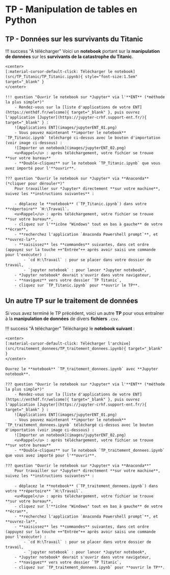 # TP - Manipulation de tables en Python

## TP - Données sur les survivants du Titanic

!!! success "À télécharger"
    Voici un **notebook** portant sur la **manipulation de données** sur les **survivants de la catastrophe du Titanic**.  

    <center>
    [:material-cursor-default-click: Télécharger le notebook](src/TP_Titanic/TP_Titanic.ipynb){ style="font-size:1.5em" target="_blank" }
    </center>

    !!! question "Ouvrir le notebook sur *Jupyter* via l'**ENT** (*méthode la plus simple*)"
        - Rendez-vous sur la [liste d'applications de votre ENT](https://enthdf.fr/welcome){ target="_blank" }, puis ouvrez l'application [Jupyter](https://jupyter-crhf.support-ent.fr/){ target="_blank" } :
        ![Applications ENT](images/jupyterENT_01.png)
        - Vous pouvez maintenant **importer le notebook** `TP_Titanic.ipynb` téléchargé ci-dessus avec le bouton d'importation (voir image ci-dessous) :
        ![Importer un notebook](images/jupyterENT_02.png)  
        <u>Rappel</u> : après téléchargement, votre fichier se trouve **sur votre bureau**
        - **Double-cliquez** sur le notebook `TP_Titanic.ipynb` que vous avez importé pour l'**ouvrir**.

    ??? question "Ouvrir le notebook sur *Jupyter* via **Anaconda** (*cliquer pour dérouler*)"
        Pour travailler sur *Jupyter* directement **sur votre machine**, suivez les **instructions suivantes** :

        - déplacez le **notebook** (`TP_Titanic.ipynb`) dans votre **répertoire** `H:\Travail`.  
        <u>Rappel</u> : après téléchargement, votre fichier se trouve **sur votre bureau**,
        - cliquez sur l'**icône "Windows" tout en bas à gauche** de votre **écran**,
        - **recherchez l'application `Anaconda Powershell prompt`**, et **ouvrez-la**,
        - **saisissez** les **commandes** suivantes, dans cet ordre (appuyez sur la touche ++"Entrée"++ après avoir saisi une commande pour l'exécuter) :
            - `cd H:\Travail` : pour se placer dans votre dossier de travail,
            - `jupyter notebook` : pour lancer *Jupyter notebook*,
        - *Jupyter notebook* devrait s'ouvrir dans votre navigateur,
        - **naviguez** vers votre dossier `TP Titanic`,
        - cliquez sur `TP_Titanic.ipynb` pour **ouvrir le TP**.

## Un autre TP sur le traitement de données

Si vous avez terminé le TP précédent, voici un autre **TP** pour vous entraîner à la **manipulation de données** de divers **fichiers** `.csv`.

!!! success "À télécharger"
    Téléchargez le **notebook suivant** :

    <center>
    [:material-cursor-default-click: Télécharger l'archive](src/traitement_donnees/TP_traitement_donnees.ipynb){ target="_blank" }
    </center>

    Ouvrez le **notebook** `TP_traitement_donnees.ipynb` avec **Jupyter notebook**.

    ??? question "Ouvrir le notebook sur *Jupyter* via l'**ENT** (*méthode la plus simple*)"
        - Rendez-vous sur la [liste d'applications de votre ENT](https://enthdf.fr/welcome){ target="_blank" }, puis ouvrez l'application [Jupyter](https://jupyter-crhf.support-ent.fr/){ target="_blank" } :
        ![Applications ENT](images/jupyterENT_01.png)
        - Vous pouvez maintenant **importer le notebook** `TP_traitement_donnees.ipynb` téléchargé ci-dessus avec le bouton d'importation (voir image ci-dessous) :
        ![Importer un notebook](images/jupyterENT_02.png)  
        <u>Rappel</u> : après téléchargement, votre fichier se trouve **sur votre bureau**
        - **Double-cliquez** sur le notebook `TP_traitement_donnees.ipynb` que vous avez importé pour l'**ouvrir**.

    ??? question "Ouvrir le notebook sur *Jupyter* via **Anaconda**"
        Pour travailler sur *Jupyter* directement **sur votre machine**, suivez les **instructions suivantes** :

        - déplacez le **notebook** (`TP_traitement_donnees.ipynb`) dans votre **répertoire** `H:\Travail`.  
        <u>Rappel</u> : après téléchargement, votre fichier se trouve **sur votre bureau**,
        - cliquez sur l'**icône "Windows" tout en bas à gauche** de votre **écran**,
        - **recherchez l'application `Anaconda Powershell prompt`**, et **ouvrez-la**,
        - **saisissez** les **commandes** suivantes, dans cet ordre (appuyez sur la touche ++"Entrée"++ après avoir saisi une commande pour l'exécuter) :
            - `cd H:\Travail` : pour se placer dans votre dossier de travail,
            - `jupyter notebook` : pour lancer *Jupyter notebook*,
        - *Jupyter notebook* devrait s'ouvrir dans votre navigateur,
        - **naviguez** vers votre dossier `TP Titanic`,
        - cliquez sur `TP_traitement_donnees.ipynb` pour **ouvrir le TP**.